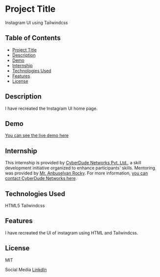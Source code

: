 # Project Title

Instagram UI using Tailwindcss

## Table of Contents
- [Project Title](#project-title)
- [Description](#description)
- [Demo](#demo)
- [Internship](#internship)
- [Technologies Used](#technologies-used)
- [Features](#features)
- [License](#license)


## Description

I have recreated the Instagram UI home page.

## Demo

[You can see the live demo here](https://gayathrihg.github.io/Instagram-ui-using-tailwindcss/)

## Internship

This internship is provided by [CyberDude Networks Pvt. Ltd.](https://youtube.com/cyberdudenetworks), a skill development initiative organized to enhance participants' skills. Mentoring was provided by [Mr. Anbuselvan Rocky](https://instagram.com/anbuselvanrocky). For more information, [you can contact CyberDude Networks here](https://cyberdudenetworks.com).

## Technologies Used

HTML5
Tailwindcss

## Features

I have recreated the UI of instagram using HTML and Tailwindcss.

## License

MIT


 Social Media
[LinkdIn](www.linkedin.com/in/gayathri-h-g-2151361ba)











